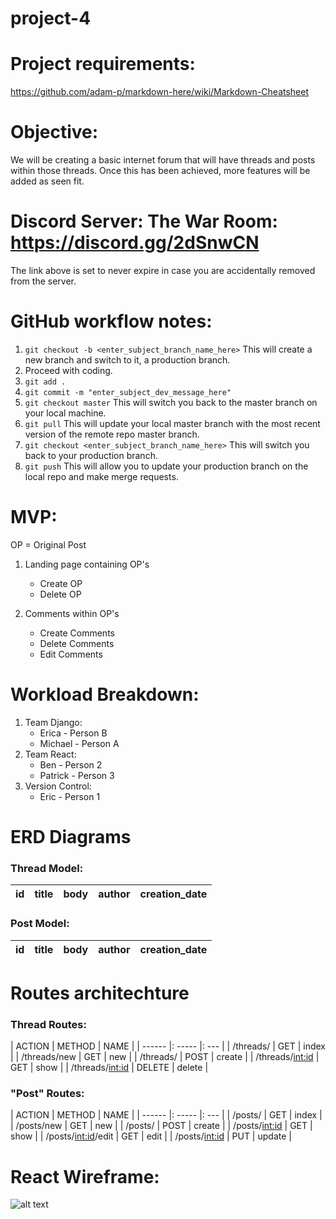 # project-4
# Project requirements:
https://github.com/adam-p/markdown-here/wiki/Markdown-Cheatsheet

# Objective: 
We will be creating a basic internet forum that will have threads and posts within those threads. Once this has been achieved, more features will be added as seen fit.

# Discord Server: The War Room: https://discord.gg/2dSnwCN
The link above is set to never expire in case you are accidentally removed from the server.


# GitHub workflow notes:
1. ```git checkout -b <enter_subject_branch_name_here>``` This will create a new branch and switch to it, a production branch.
2. Proceed with coding.
3. ```git add .```
4. ```git commit -m "enter_subject_dev_message_here"```
5. ```git checkout master``` This will switch you back to the master branch on your local machine.
6. ```git pull``` This will update your local master branch with the most recent version of the remote repo master branch.
7. ```git checkout <enter_subject_branch_name_here>``` This will switch you back to your production branch.
8. ```git push``` This will allow you to update your production branch on the local repo and make merge requests.


# MVP:
OP = Original Post
1. Landing page containing OP's
    * Create OP
    * Delete OP

2. Comments within OP's
    * Create Comments
    * Delete Comments
    * Edit Comments


# Workload Breakdown:
1. Team Django:
    * Erica - Person B
    * Michael - Person A
2. Team React:
    * Ben - Person 2
    * Patrick - Person 3
3. Version Control: 
    * Eric - Person 1


# ERD Diagrams

### Thread Model:
| id | title | body | author | creation_date |
| --- | --- | --- | --- | --- |

### Post Model:
| id | title | body | author | creation_date |
| --- | --- | --- | --- | --- |


# Routes architechture

### Thread Routes:
| ACTION | METHOD | NAME |
| ------ |: ----- |: --- |
| /threads/ | GET | index |
| /threads/new | GET | new |
| /threads/ | POST | create |
| /threads/<int:id> | GET | show |
| /threads/<int:id> | DELETE | delete |

### "Post" Routes:
| ACTION | METHOD | NAME |
| ------ |: ----- |: --- |
| /posts/ | GET | index |
| /posts/new | GET | new |
| /posts/ | POST | create |
| /posts/<int:id> | GET | show |
| /posts/<int:id>/edit | GET | edit |
| /posts/<int:id> | PUT | update |


# React Wireframe:
![alt text](https://media.discordapp.net/attachments/479699783637008404/479756170651893770/image.jpg?width=405&height=540)